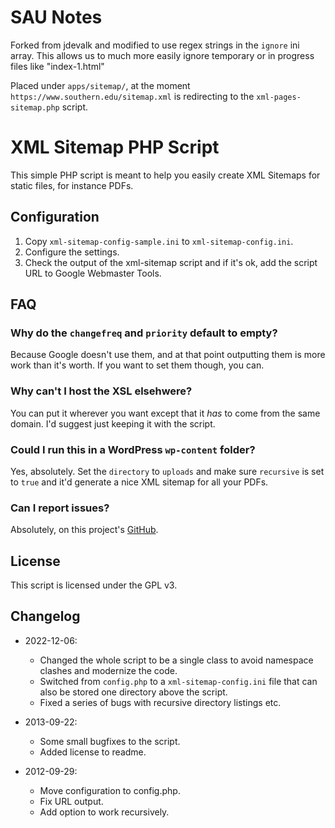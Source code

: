 # SAU Notes

Forked from jdevalk and modified to use regex strings in the `ignore` ini array. This allows us to much more easily ignore temporary or in progress files like "index-1.html"

Placed under `apps/sitemap/`, at the moment `https://www.southern.edu/sitemap.xml` is redirecting to the `xml-pages-sitemap.php` script.

# XML Sitemap PHP Script

This simple PHP script is meant to help you easily create XML Sitemaps for static files, for instance PDFs.

## Configuration

1. Copy `xml-sitemap-config-sample.ini` to `xml-sitemap-config.ini`.
2. Configure the settings.
3. Check the output of the xml-sitemap script and if it's ok, add the script URL to Google Webmaster Tools.

## FAQ

### Why do the `changefreq` and `priority` default to empty?

Because Google doesn't use them, and at that point outputting them is more work than it's worth. If you want to set them 
though, you can.

### Why can't I host the XSL elsehwere?

You can put it wherever you want except that it _has_ to come from the same domain. I'd suggest just keeping it with the script.

### Could I run this in a WordPress `wp-content` folder?

Yes, absolutely. Set the `directory` to `uploads` and make sure `recursive` is set to `true` and it'd generate a nice XML
sitemap for all your PDFs.

### Can I report issues?

Absolutely, on this project's [GitHub](https://github.com/jdevalk/XML-Sitemap-PHP-Script).

## License

This script is licensed under the GPL v3.

## Changelog

* 2022-12-06:
    * Changed the whole script to be a single class to avoid namespace clashes and modernize the code.
    * Switched from `config.php` to a `xml-sitemap-config.ini` file that can also be stored one directory above the script.
    * Fixed a series of bugs with recursive directory listings etc.

* 2013-09-22:
    * Some small bugfixes to the script.
    * Added license to readme.

* 2012-09-29:
    * Move configuration to config.php.
    * Fix URL output.
    * Add option to work recursively.

